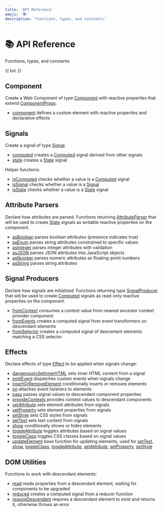 ```yaml
---
title: 'API Reference'
emoji: '📚'
description: 'Functions, types, and constants'
---
```


<section-hero>

# 📚 API Reference

<div>
  <p class="lead">Functions, types, and constants</p>
  {{ toc }}
</div>

</section-hero>

<section>

## Component

Create a Web Component of type [Component](api/type-aliases/Component.html) with reactive properties that extend [ComponentProps](api/type-aliases/ComponentProps.html).

- [component](api/functions/component.html) defines a custom element with reactive properties and declarative effects

</section>

<section>

## Signals

Create a signal of type [Signal](api/type-aliases/Signal.html).

- [computed](api/functions/computed.html) creates a [Computed](api/type-aliases/Computed.html) signal derived from other signals
- [state](api/functions/state.html) creates a [State](api/type-aliases/State.html) signal

Helper functions:

- [isComputed](api/functions/isComputed.html) checks whether a value is a [Computed](api/type-aliases/Computed.html) signal
- [isSignal](api/functions/isSignal.html) checks whether a value is a [Signal](api/type-aliases/Signal.html)
- [isState](api/functions/isState.html) checks whether a value is a [State](api/type-aliases/State.html) signal

</section>

<section>

## Attribute Parsers

Declare how attributes are parsed. Functions returning [AttributeParser](api/type-aliases/AttributeParser.html) that will be used to create [State](api/type-aliases/State.html) signals as writable reactive properties on the component.

- [asBoolean](api/functions/asBoolean.html) parses boolean attributes (presence indicates true)
- [asEnum](api/functions/asEnum.html) parses string attributes constrained to specific values
- [asInteger](api/functions/asInteger.html) parses integer attributes with validation
- [asJSON](api/functions/asJSON.html) parses JSON attributes into JavaScript objects
- [asNumber](api/functions/asNumber.html) parses numeric attributes as floating-point numbers
- [asString](api/functions/asString.html) parses string attributes

</section>

<section>

## Signal Producers

Declare how signals are initialized. Functions returning type [SignalProducer](api/type-aliases/SignalProducer.html) that will be used to create [Computed](api/type-aliases/Computed.html) signals as read-only reactive properties on the component.

- [fromContext](api/functions/fromContext.html) consumes a context value from nearest ancestor context provider component
- [fromEvents](api/functions/fromEvents.html) creates a computed signal from event transformers on descendant elements
- [fromSelector](api/functions/fromSelector.html) creates a computed signal of descentant elements matching a CSS selector

</section>

<section>

## Effects

Declare effects of type [Effect](api/type-aliases/Effect.html) to be applied when signals change:

- [dangerouslySetInnerHTML](api/functions/dangerouslySetInnerHTML.html) sets inner HTML content from a signal
- [emitEvent](api/functions/emitEvent.html) dispatches custom events when signals change
- [insertOrRemoveElement](api/functions/insertOrRemoveElement.html) conditionally inserts or removes elements
- [on](api/functions/on.html) attaches event listeners to elements
- [pass](api/functions/pass.html) passes signal values to descendant component properties
- [provideContexts](api/functions/provideContexts.html) provides context values to descendant components
- [setAttribute](api/functions/setAttribute.html) sets element attributes from signals
- [setProperty](api/functions/setProperty.html) sets element properties from signals
- [setStyle](api/functions/setStyle.html) sets CSS styles from signals
- [setText](api/functions/setText.html) sets text content from signals
- [show](api/functions/show.html) conditionally shows or hides elements
- [toggleAttribute](api/functions/toggleAttribute.html) toggles attributes based on signal values
- [toggleClass](api/functions/toggleClass.html) toggles CSS classes based on signal values
- [updateElement](api/functions/updateElement.html) base function for updating elements, used for [setText](api/functions/setText.html), [show](api/functions/show.html), [toggleClass](api/functions/toggleClass.html), [toggleAttribute](api/functions/toggleAttribute.html), [setAttribute](api/functions/setAttribute.html), [setProperty](api/functions/setProperty.html), [setStyle](api/functions/setStyle.html)

</section>

<section>

## DOM Utilities

Functions to work with descendant elements:

- [read](api/functions/read.html) reads properties from a descendant element, waiting for components to be upgraded
- [reduced](api/functions/reduced.html) creates a computed signal from a reducer function
- [requireDescendant](api/functions/requireDescendant.html) requires a descendant element to exist and returns it, otherwise throws an error

</section>
